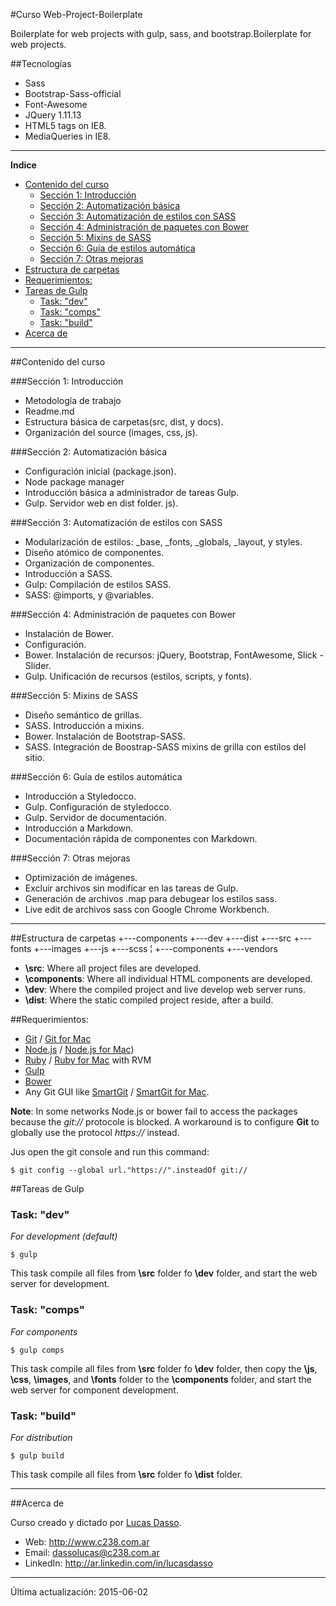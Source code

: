 
#Curso Web-Project-Boilerplate

Boilerplate for web projects with gulp, sass, and bootstrap.Boilerplate for web projects.

##Tecnologías
- Sass
- Bootstrap-Sass-official
- Font-Awesome
- JQuery 1.11.13
- HTML5 tags on IE8.
- MediaQueries in IE8.

---

**Indice**

- [Contenido del curso](#contenido-del-curso)
	- [Sección 1: Introducción](#sección-1-introducción)
	- [Sección 2: Automatización básica](#sección-2-automatización-básica)
	- [Sección 3: Automatización de estilos con SASS](#sección-3-automatización-de-estilos-con-sass)
	- [Sección 4: Administración de paquetes con Bower](#sección-4-administración-de-paquetes-con-bower)
	- [Sección 5: Mixins de SASS](#sección-5-mixins-de-sass)
	- [Sección 6: Guía de estilos automática](#sección-6-guía-de-estilos-automática)
	- [Sección 7: Otras mejoras](#sección-7-otras-mejoras)
- [Estructura de carpetas](#estructura-de-carpetas)
- [Requerimientos:](#requerimientos)
- [Tareas de Gulp](#tareas-de-gulp)
	- [Task: "dev"](#task-dev)
	- [Task: "comps"](#task-comps)
	- [Task: "build"](#task-build)
- [Acerca de](#acerca-de)

---



##Contenido del curso

###Sección 1: Introducción
- Metodología de trabajo
- Readme.md
- Estructura básica de carpetas(src, dist, y docs).
- Organización del source (images, css, js).

###Sección 2: Automatización básica
- Configuración inicial (package.json). 
- Node  package manager
- Introducción básica a administrador de tareas Gulp.
- Gulp. Servidor web en dist folder.
js).

###Sección 3: Automatización de estilos con SASS
- Modularización de estilos: _base, _fonts, _globals, _layout, y styles.
- Diseño atómico de componentes.
-  Organización de componentes.
- Introducción a SASS.
- Gulp: Compilación de estilos SASS.
- SASS: @imports, y @variables.

###Sección 4: Administración de paquetes con Bower
- Instalación de Bower.
- Configuración.
- Bower. Instalación de recursos: jQuery, Bootstrap, FontAwesome, Slick - Slider.
- Gulp. Unificación de recursos (estilos, scripts, y fonts).

###Sección 5: Mixins de SASS
- Diseño semántico de grillas.
- SASS. Introducción a mixins.
- Bower. Instalación de Bootstrap-SASS.
- SASS. Integración de Boostrap-SASS  mixins de grilla con estilos del sitio.

###Sección 6: Guía de estilos automática
- Introducción a Styledocco.
- Gulp. Configuración de styledocco.
- Gulp. Servidor de documentación.
- Introducción a Markdown.
- Documentación rápida de componentes con Markdown.

###Sección 7: Otras mejoras
- Optimización de imágenes.
- Excluir archivos sin modificar en las tareas de Gulp.
- Generación de archivos .map para debugear los estilos sass.
- Live edit de archivos sass con Google Chrome Workbench.

---

##Estructura de carpetas
	+---components
	+---dev
	+---dist
	+---src
		+---fonts
		+---images
		+---js
		+---scss
		¦   +---components
		+---vendors

- **\src**: Where all project files are developed.
- **\components**: Where all  individual HTML components are developed.
- **\dev**: Where the compiled project and live develop web server runs.
- **\dist**: Where the static compiled project reside, after a build.
	
		
##Requerimientos:
- [Git] / [Git for Mac]
- [Node.js] / [Node.js for Mac])
- [Ruby] / [Ruby for Mac] with RVM
- [Gulp]
- [Bower]
- Any Git GUI like [SmartGit] / [SmartGit for Mac].

**Note**: In some networks Node.js or bower fail to access the packages because the _git://_ protocole is blocked. A workaround is to configure **Git** to globally use the protocol _https://_ instead.

Jus open the git console and run this command:
```
$ git config --global url."https://".insteadOf git://
```

##Tareas de Gulp

### Task: "dev"
_For development (default)_

```
$ gulp
```
This task compile all files from **\src** folder fo **\dev** folder, and start the web server for development.

### Task: "comps"
_For components_

```
$ gulp comps
```
This task compile all files from **\src** folder fo **\dev** folder, then copy the **\js**, **\css**, **\images**, and **\fonts** folder to the **\components** folder, and start the web server for component development.

### Task: "build"
_For distribution_

```
$ gulp build
```
This task compile all files from **\src** folder fo **\dist** folder.

---

##Acerca de

Curso creado y dictado por [Lucas Dasso].
- Web: <http://www.c238.com.ar>
- Email: <dassolucas@c238.com.ar>
- LinkedIn: <http://ar.linkedin.com/in/lucasdasso>

---
Última actualización: 2015-06-02




[Git]: http://git-scm.com/download/win
[Git for Mac]: http://git-scm.com/download/mac
[Node.js]: http://nodejs.org/dist/v0.12.4/node-v0.12.4-x86.msi
[Node.js for Mac]: http://nodejs.org/dist/v0.12.4/node-v0.12.4.pkg
[Ruby]: http://dl.bintray.com/oneclick/rubyinstaller/rubyinstaller-2.2.2.exe
[Ruby for Mac]: http://code.tutsplus.com/tutorials/how-to-install-ruby-on-a-mac--net-21664
[Gulp]: https://github.com/gulpjs/gulp/blob/master/docs/getting-started.md
[Bower]: http://bower.io/#install-bower
[SmartGit]: http://www.syntevo.com/smartgit/download?file=smartgit/smartgit-win32-setup-jre-6_5_8.zip
[SmartGit for Mac]: http://www.syntevo.com/smartgit/download?file=smartgit/smartgit-macosx-6_5_8.dmg

[Lucas Dasso]: http://www.c238.com.ar
